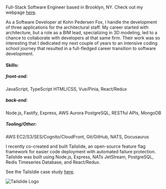Full-Stack Software Engineer based in Brooklyn, NY.
Check out my webpage [here](https://jordanseggers.github.io/).

As a Software Developer at Kohn Pedersen Fox, I handle the development of three applications for the architectural staff. My career started with architecture, but a role as a BIM lead, specializing in 3D modeling, led to a chance to collaborate with developers at that same firm. Their work was so interesting that I dedicated my next couple of years to an intensive coding school journey that resulted in a full-fledged career transition to software development.

#### Skills:

##### front-end: 
JavaScript, TypeScript HTML/CSS, Vue/Pinia, React/Redux

##### back-end: 
Node.js, Fastify, Express, AWS Aurora PostgreSQL, RESTful APIs, MongoDB

##### Tooling/Other: 
AWS EC2/S3/SES/Cognito/CloudFront, Git/GitHub, NATS, Docusaurus


I recently co-created and built Tailslide, an open-source feature flag framework for easier code deployment with automated failure protection. Tailslide was built using Node.js, Express, NATs JetStream, PostgreSQL, Redis Timeseries Database, and React/Redux. 

See the Tailsldie case study [here](https://tailslide-io.github.io/).

![Tailslide Logo](https://jordanseggers.github.io/images/tailslide_logo.png)
